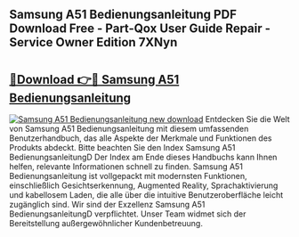 ## Samsung A51 Bedienungsanleitung PDF Download Free - Part-Qox User Guide Repair - Service Owner Edition 7XNyn

# <h2><a href="http://df5bo6j.blite.top/?on=Samsung+A51+Bedienungsanleitung">🔗Download 👉🔴 Samsung A51 Bedienungsanleitung</a></h2>

[![Samsung A51 Bedienungsanleitung new download](https://i.imgur.com/lujVjoI.png)](http://df5bo6j.blite.top/?on=Samsung+A51+Bedienungsanleitung)
Entdecken Sie die Welt von Samsung A51 Bedienungsanleitung mit diesem umfassenden Benutzerhandbuch, das alle Aspekte der Merkmale und Funktionen des Produkts abdeckt. Bitte beachten Sie den Index Samsung A51 BedienungsanleitungD Der Index am Ende dieses Handbuchs kann Ihnen helfen, relevante Informationen schnell zu finden. Samsung A51 Bedienungsanleitung ist vollgepackt mit modernsten Funktionen, einschließlich Gesichtserkennung, Augmented Reality, Sprachaktivierung und kabellosem Laden, die alle über die intuitive Benutzeroberfläche leicht zugänglich sind. Wir sind der Exzellenz Samsung A51 BedienungsanleitungD verpflichtet. Unser Team widmet sich der Bereitstellung außergewöhnlicher Kundenbetreuung.
